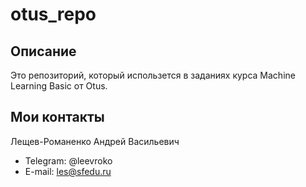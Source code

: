 # otus_repo

## Описание

Это репозиторий, который использется в заданиях курса Machine Learning Basic от Otus.

## Мои контакты

Лещев-Романенко Андрей Васильевич

- Telegram: @leevroko
- E-mail: les@sfedu.ru
